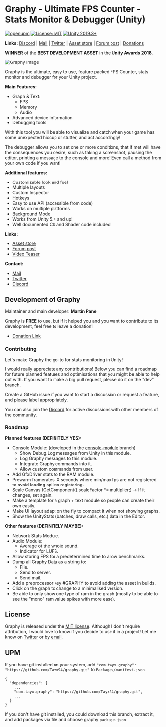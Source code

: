 # Graphy - Ultimate FPS Counter - Stats Monitor & Debugger (Unity)

[![openupm](https://img.shields.io/npm/v/com.tayx.graphy?label=openupm&registry_uri=https://package.openupm.com)](https://openupm.com/packages/com.tayx.graphy/)
[![License: MIT](https://img.shields.io/badge/License-MIT-brightgreen.svg)](https://github.com/Tayx94/graphy/blob/master/LICENSE)
[![Unity 2019.3+](https://img.shields.io/badge/unity-2018.3%2B-blue.svg)](https://unity3d.com/get-unity/download)

**Links:** [Discord](https://discord.gg/2KgNEHK?) | [Mail](martintayx@gmail.com) | [Twitter](https://twitter.com/martinTayx) | [Asset store](https://assetstore.unity.com/packages/tools/gui/graphy-ultimate-stats-monitor-debugger-105778) | [Forum post](https://forum.unity.com/threads/graphy-ultimate-stats-monitor-debugger-released.517387/) | [Donations](https://www.paypal.me/MartinPaneUK)

**WINNER** of the **BEST DEVELOPMENT ASSET** in the **Unity Awards 2018**.

![Graphy Image](https://image.ibb.co/dbcDu8/2018_07_15_15_10_05.gif)

Graphy is the ultimate, easy to use, feature packed FPS Counter, stats monitor and debugger for your Unity project.

**Main Features:**
- Graph & Text:
  - FPS
  - Memory
  - Audio
- Advanced device information 
- Debugging tools 

With this tool you will be able to visualize and catch when your game has some unexpected hiccup or stutter, and act accordingly! 

The debugger allows you to set one or more conditions, that if met will have the consequences you desire, such as taking a screenshot, pausing the editor, printing a message to the console and more! Even call a method from your own code if you want! 

**Additional features:**
- Customizable look and feel 
- Multiple layouts 
- Custom Inspector 
- Hotkeys 
- Easy to use API (accessible from code) 
- Works on multiple platforms 
- Background Mode 
- Works from Unity 5.4 and up! 
- Well documented C# and Shader code included 

**Links:**
- [Asset store](https://assetstore.unity.com/packages/tools/gui/graphy-ultimate-stats-monitor-debugger-105778)
- [Forum post](https://forum.unity.com/threads/graphy-ultimate-stats-monitor-debugger-released.517387/)
- [Video Teaser](https://youtu.be/2X3vXxLANk0)

**Contact:**
- [Mail](martintayx@gmail.com)
- [Twitter](https://twitter.com/martinTayx)
- [Discord](https://discord.gg/2KgNEHK?)

## Development of Graphy

Maintainer and main developer: **Martín Pane**

Graphy is **FREE** to use, but if it helped you and you want to contribute to its development, feel free to leave a donation! 

- [Donation Link](https://www.paypal.me/MartinPaneUK)

### Contributing

Let's make Graphy the go-to for stats monitoring in Unity!

I would really appreciate any contributions! Below you can find a roadmap for future planned features and optimisations that you might be able to help out with. If you want to make a big pull request, please do it on the "dev" branch.

Create a GitHub issue if you want to start a discussion or request a feature, and please label appropriately.

You can also join the [Discord](https://discord.gg/2KgNEHK?) for active discussions with other members of the community.

### Roadmap

**Planned features (DEFINITELY YES):**

  - Console Module: (developed in the [console-module](https://github.com/Tayx94/graphy/tree/console-module) branch)
    - Show Debug.Log messages from Unity in this module.
    - Log Graphy messages to this module.
    - Integrate Graphy commands into it.
    - Allow custom commands from user.
  - Add GfxDriver stats to the RAM module.
  - Prewarm framerates: X seconds where min/max fps are not registered to avoid loading spikes registering.
  - Scale Canvas (GetComponent<Canvas>().scaleFactor *= multiplier;) -> If it changes, set again.
  - Make a template for a graph + text module so people can create their own easily.
  - Make UI layout adapt on the fly to compact it when not showing graphs.
  - Show the UnityStats (batches, draw calls, etc.) data in the Editor.
    
**Other features (DEFINITELY MAYBE):** 

  - Network Stats Module.
  - Audio Module:
  	- Average of the whole sound.
	- Indicator for LUFS.
  - Allow storing FPS for a predetermined time to allow benchmarks.
  - Dump all Graphy Data as a string to:
  	- File.
	- Send to server.
	- Send mail.
  - Add a preprocessor key #GRAPHY to avoid adding the asset in builds.
  - Click on the graph to change to a minimalised version.
  - Be able to only show one type of ram in the graph (mostly to be able to see the "mono" ram value spikes with more ease).
  
## License

Graphy is released under the [MIT license](https://github.com/Tayx94/graphy/blob/master/LICENSE). Although I don't require attribution, I would love to know if you decide to use it in a project! Let me know on [Twitter](https://twitter.com/martinTayx) or by [email](martintayx@gmail.com).

## UPM

If you have git installed on your system, add `"com.tayx.graphy": "https://github.com/Tayx94/graphy.git"` to `Packages/manifest.json`
```
{
  "dependencies": {
    ...
    "com.tayx.graphy": "https://github.com/Tayx94/graphy.git",
    ...
  }
}
```
If you don't have git installed, you could download this branch, extract it, and add packages via file and choose graphy `package.json`
